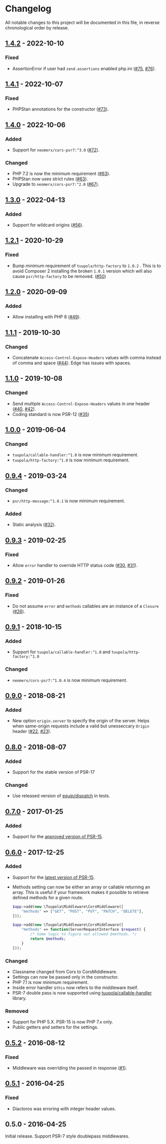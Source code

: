 # Changelog

All notable changes to this project will be documented in this file, in reverse chronological order by release.

## [1.4.2](https://github.com/tuupola/cors-middleware/compare/1.4.1...1.4.2) - 2022-10-10
### Fixed
- AssertionError if user had `zend.assertions` enabled php.ini ([#75](https://github.com/tuupola/cors-middleware/pull/75), [#76](https://github.com/tuupola/cors-middleware/pull/76)).


## [1.4.1](https://github.com/tuupola/cors-middleware/compare/1.4.0...1.4.1) - 2022-10-07
### Fixed
- PHPStan annotations for the constructor ([#73](https://github.com/tuupola/cors-middleware/pull/73)).

## [1.4.0](https://github.com/tuupola/cors-middleware/compare/1.3.0...1.4.0) - 2022-10-06
### Added
- Support for `neomerx/cors-psr7:^3.0` ([#72](https://github.com/tuupola/cors-middleware/pull/72)).

### Changed
- PHP 7.2 is now the minimum requirement ([#63](https://github.com/tuupola/cors-middleware/pull/63)).
- PHPStan now uses strict rules ([#63](https://github.com/tuupola/cors-middleware/pull/63)).
- Upgrade to `neomerx/cors-psr7:^2.0` ([#67](https://github.com/tuupola/cors-middleware/pull/67)).

## [1.3.0](https://github.com/tuupola/cors-middleware/compare/1.2.1...1.3.0) - 2022-04-13
### Added
- Support for wildcard origins ([#56](https://github.com/tuupola/cors-middleware/pull/56)).

## [1.2.1](https://github.com/tuupola/cors-middleware/compare/1.2.0...1.2.1) - 2020-10-29
### Fixed
- Bump minimum requirement of `tuupola/http-factory` to `1.0.2` . This is to avoid Composer 2 installing the broken `1.0.1` version which will also cause `psr/http-factory` to be removed. ([#50](https://github.com/tuupola/cors-middleware/pull/50))

## [1.2.0](https://github.com/tuupola/cors-middleware/compare/1.1.1...1.2.0) - 2020-09-09
### Added
- Allow installing with PHP 8 ([#49](https://github.com/tuupola/cors-middleware/pull/49)).

## [1.1.1](https://github.com/tuupola/cors-middleware/compare/1.1.0...1.1.1) - 2019-10-30
### Changed
- Concatenate `Access-Control-Expose-Headers` values with comma instead of comma and space ([#44](https://github.com/tuupola/cors-middleware/pull/44)). Edge has issues with spaces.

## [1.1.0](https://github.com/tuupola/cors-middleware/compare/1.0.0...1.1.0) - 2019-10-08
### Changed
- Send multiple `Access-Control-Expose-Headers` values in one header ([#40](https://github.com/tuupola/cors-middleware/issues/40), [#42](https://github.com/tuupola/cors-middleware/pull/42)).
- Coding standard is now PSR-12 ([#35](https://github.com/tuupola/cors-middleware/pull/35))

## [1.0.0](https://github.com/tuupola/cors-middleware/compare/0.9.4...1.0.0) - 2019-06-04
### Changed
- `tuupola/callable-handler:^1.0` is now minimum requirement.
- `tuupola/http-factory:^1.0` is now minimum requirement.

## [0.9.4](https://github.com/tuupola/cors-middleware/compare/0.9.3...0.9.4) - 2019-03-24
### Changed
- `psr/http-message:^1.0.1` is now minimum requirement.

### Added
- Static analysis ([#32](https://github.com/tuupola/cors-middleware/pull/32)).

## [0.9.3](https://github.com/tuupola/cors-middleware/compare/0.9.2...0.9.3) - 2019-02-25
### Fixed
- Allow `error` handler to override HTTP status code ([#30](https://github.com/tuupola/cors-middleware/issues/30), [#31](https://github.com/tuupola/cors-middleware/pull/31)).

## [0.9.2](https://github.com/tuupola/cors-middleware/compare/0.9.1...0.9.2) - 2019-01-26
### Fixed
- Do not assume `error` and `methods` callables are an instance of a `Closure` ([#26](https://github.com/tuupola/cors-middleware/issues/26)).

## [0.9.1](https://github.com/tuupola/cors-middleware/compare/0.9.0...0.9.1) - 2018-10-15
### Added
- Support for `tuupola/callable-handler:^1.0` and `tuupola/http-factory:^1.0`

### Changed
- `neomerx/cors-psr7:^1.0.4` is now minimum requirement.

## [0.9.0](https://github.com/tuupola/cors-middleware/compare/0.8.0...0.9.0) - 2018-08-21
### Added
- New option `origin.server` to specify the origin of the server. Helps when same-origin requests include a valid but unesseccary `Origin` header ([#22](https://github.com/tuupola/cors-middleware/pull/22), [#23](https://github.com/tuupola/cors-middleware/pull/23)).

## [0.8.0](https://github.com/tuupola/cors-middleware/compare/0.7.0...0.8.0) - 2018-08-07
### Added
- Support for the stable version of PSR-17

### Changed
- Use released version of [equip/dispatch](https://github.com/equip/dispatch) in tests.

## [0.7.0](https://github.com/tuupola/cors-middleware/compare/0.6.0...0.7.0) - 2017-01-25
### Added
- Support for the [approved version of PSR-15](https://github.com/php-fig/http-server-middleware).

## [0.6.0](https://github.com/tuupola/cors-middleware/compare/0.5.2...0.6.0) - 2017-12-25
### Added
- Support for the [latest version of PSR-15](https://github.com/http-interop/http-server-middleware).
- Methods setting can now be either an array or callable returning an array. This is useful if your framework makes it possible to retrieve defined methods for a given route.

    ```php
    $app->add(new \Tuupola\Middleware\CorsMiddleware([
        "methods" => ["GET", "POST", "PUT", "PATCH", "DELETE"],
    ]));
    ```
    ```php
    $app->add(new \Tuupola\Middleware\CorsMiddleware([
        "methods" => function(ServerRequestInterface $request) {
            /* Some logic to figure out allowed $methods. */
            return $methods;
        }
    ]));
    ```

### Changed
- Classname changed from Cors to CorsMiddleware.
- Settings can now be passed only in the constructor.
- PHP 7.1 is now minimum requirement.
- Inside error handler `$this` now refers to the middleware itself.
- PSR-7 double pass is now supported using [tuupola/callable-handler](https://github.com/tuupola/callable-handler) library.

### Removed
- Support for PHP 5.X. PSR-15 is now PHP 7.x only.
- Public getters and setters for the settings.

## [0.5.2](https://github.com/tuupola/cors-middleware/compare/0.5.1...0.5.2) - 2016-08-12

### Fixed
- Middleware was overriding the passed in response ([#1](https://github.com/tuupola/cors-middleware/issues/1)).

## [0.5.1](https://github.com/tuupola/cors-middleware/compare/0.5.0...0.5.1) - 2016-04-25
### Fixed
- Diactoros was erroring with integer header values.

## 0.5.0 - 2016-04-25
Initial release. Support PSR-7 style doublepass middlewares.

